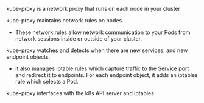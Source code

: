 
kube-proxy is a network proxy that runs on each node in your cluster

kube-proxy maintains network rules on nodes.
- These network rules allow network communication to your Pods from network sessions inside or outside of your cluster.

kube-proxy watches and detects when there are new services, and new endpoint objects.
- it also manages iptable rules which capture traffic to the Service port and redirect it to endpoints. For each endpoint object, it adds an iptables rule which selects a Pod.

kube-proxy interfaces with the k8s API server and iptables
